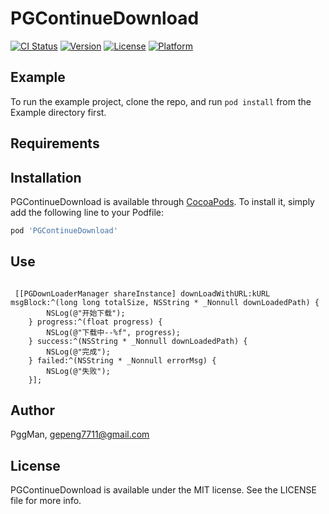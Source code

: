 # PGContinueDownload

[![CI Status](https://img.shields.io/travis/PggMan/PGContinueDownload.svg?style=flat)](https://travis-ci.org/PggMan/PGContinueDownload)
[![Version](https://img.shields.io/cocoapods/v/PGContinueDownload.svg?style=flat)](https://cocoapods.org/pods/PGContinueDownload)
[![License](https://img.shields.io/cocoapods/l/PGContinueDownload.svg?style=flat)](https://cocoapods.org/pods/PGContinueDownload)
[![Platform](https://img.shields.io/cocoapods/p/PGContinueDownload.svg?style=flat)](https://cocoapods.org/pods/PGContinueDownload)

## Example

To run the example project, clone the repo, and run `pod install` from the Example directory first.

## Requirements

## Installation

PGContinueDownload is available through [CocoaPods](https://cocoapods.org). To install
it, simply add the following line to your Podfile:

```ruby
pod 'PGContinueDownload'
```

## Use
```objc-c
  
 [[PGDownLoaderManager shareInstance] downLoadWithURL:kURL msgBlock:^(long long totalSize, NSString * _Nonnull downLoadedPath) {
        NSLog(@"开始下载");
    } progress:^(float progress) {
        NSLog(@"下载中--%f", progress);
    } success:^(NSString * _Nonnull downLoadedPath) {
        NSLog(@"完成");
    } failed:^(NSString * _Nonnull errorMsg) {
        NSLog(@"失败");
    }];

```

## Author

PggMan, gepeng7711@gmail.com

## License

PGContinueDownload is available under the MIT license. See the LICENSE file for more info.
